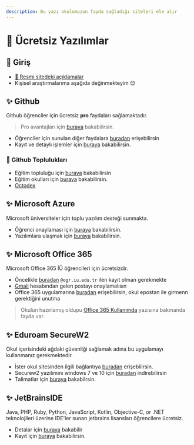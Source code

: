 ```yaml
---
description: Bu yazı okulumuzun fayda sağladığı siteleri ele alır
---
```


# 🤑 Ücretsiz Yazılımlar

## 🗽 Giriş

- [🏫 Resmi sitedeki açıklamalar](https://bilgisayarmuhendislik.istanbulc.edu.tr/tr/content/ogrenci/online-kaynaklar) 
- Kişisel araştırmalarıma aşağıda değinmekteyim 😊

## ✨ Github

Github öğrenciler için ücretsiz **pro** faydaları sağlamaktadır.

> Pro avantajları için [buraya][benefits] bakabilirsin.

- Öğrenciler için sunulan diğer faydalara [buradan][github dev pack] erişebilirsin
- Kayıt ve detaylı işlemler için [buraya][github student] bakabilirsin.

### 👯‍ Github Toplulukları

- Eğitim topluluğu için [buraya](https://education.github.community/c/students) bakabilirsin
- Eğitim okulları için [buraya][github education school] bakabilirsin.
- [Octodex][github octodex]

## ✨ Microsoft Azure

Microsoft üniversiteler için toplu yazılım desteği sunmakta.

- Öğrenci onaylaması için [buraya][öğrenci onaylama - azure] bakabilirsin.
- Yazılımlara ulaşmak için [buraya][azure devtools] bakabilirsin.

## ✨ Microsoft Office 365

Microsoft Office 365 İÜ öğrencileri için ücretsizdir.

- Öncelikle [buradan][office 365 education] `@ogr.iu.edu.tr` ilen kayıt olman gerekmekte
- [Gmail][gmail] hesabından gelen postayı onaylamalısın
- Office 365 uygulamarına [buradan][office 365] erişebilirsin, okul epostan ile girmenn gerektiğini unutma

> Okulun hazırlamış oldupu [Office 365 Kullanımda](https://bilgiislem.istanbul.edu.tr/tr/duyuru/office-365-kullanimda-38004E0056006E00640042005A004C0077006E004D003100) yazısına bakmanda fayda var.

## ✨ Eduroam SecureW2

Okul içerisindeki ağdaki güvenliği sağlamak adına bu uygulamayı kullanmanız gerekmektedir.

- İster okul sitesinden ilgili bağlantıya [buradan][securew2] erişebilirsin.
- Securew2 yazılımını windows 7 ve 10 için [buradan][securew2rar] indirebilirsin
- Talimatlar için [buraya][securew2 talimatlar] bakabilrsin.

## ✨ JetBrainsIDE

Java, PHP, Ruby, Python, JavaScript, Kotlin, Objective-C, or .NET teknolojileri üzerine IDE'ler sunan jetbrains lisansları öğrencilere ücretsiz.

- Detalar için [buraya][jetbrains detay] bakabilir
- Kayıt için [buraya][jetbrains kayıt] bakabilirsin.

[benefits]: https://education.github.com/benefits/offers
[github student]: https://education.github.com/students
[github dev pack]: https://education.github.com/pack#offers
[github comminity]: https://education.github.community/c/students
[github octodex]: https://octodex.github.com/
[github education school]: https://education.github.com/partners/schools
[details]: https://help.github.com/en/categories/teaching-and-learning-with-github-education
[azure devtools]: https://azureforeducation.microsoft.com/devtools
[öğrenci onaylama - azure]: https://signup.azure.com/studentverification
[office 365 education]: https://products.office.com/tr-tr/student/office-in-education
[gmail]: https://www.office.com/?auth=2&home=1
[office 365]: https://www.office.com/?auth=2&home=1
[jetbrains detay]: https://www.jetbrains.com/shop/eform/students
[jetbrains kayıt]: https://www.jetbrains.com/shop/eform/students
[securew2]: https://bilgiislem.istanbulc.edu.tr/tr/content/eduroam-baglanti-ayarlari/windows-isletim-sistemi
[securew2rar]: ../res/SecureW2_w7.rar
[securew2 talimatlar]: ../res/securew2.pdf
